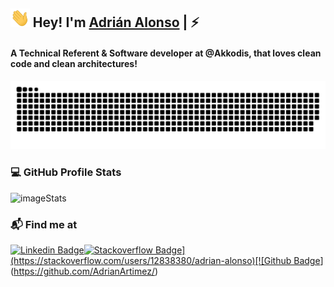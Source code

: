 <h2 align="left"> <img src="https://raw.githubusercontent.com/ABSphreak/ABSphreak/master/gifs/Hi.gif" height="30px"> Hey! I'm <a href="https://github.com/AdrianArtimez">Adrián Alonso</a> | ⚡</h2>

<h4 align="left">A Technical Referent & Software developer at @Akkodis, that loves clean code and clean architectures!</h4>

<div align="left">
  <img  src="https://github.com/1999AZZAR/1999AZZAR/blob/main/resources/img/grid-snake.svg"
       alt="snake" /></a>
</div>

### 💻 GitHub Profile Stats
![imageStats](http://github-profile-summary-cards.vercel.app/api/cards/profile-details?username=AdrianAlonsoDev&theme=algolia)

### 📬 Find me at
[![Linkedin Badge](https://img.shields.io/badge/-LinkedIn-blue?style=flat-square&logo=Linkedin&logoColor=white&link=https://www.linkedin.com/in/adrianalonsodev/)](https://www.linkedin.com/in/adrianalonsodev)[![Stackoverflow Badge](https://img.shields.io/badge/-Stack%20overflow-FE7A16?style=flat-square&logo=stack-overflow&logoColor=white&link=[https://stackoverflow.com/users/12838380/adrian-alonso](https://stackoverflow.com/users/12838380/adrian-alonso))](https://stackoverflow.com/users/12838380/adrian-alonso)[![Github Badge](http://img.shields.io/badge/-Github-black?style=flat-square&logo=github&link=https://github.com/AdrianArtimez/)](https://github.com/AdrianArtimez/)
